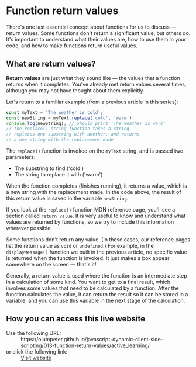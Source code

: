 # Function return values
    
There's one last essential concept about functions for us to discuss — return 
values. Some functions don't return a significant value, but others do. It's 
important to understand what their values are, how to use them in your code, 
and how to make functions return useful values. 

## What are return values?

**Return values** are just what they sound like — the values that a function 
returns when it completes. You've already met return values several times, 
although you may not have thought about them explicitly.

Let's return to a familiar example (from a previous article in this series):

```js
const myText = 'The weather is cold';
const newString = myText.replace('cold', 'warm');
console.log(newString); // Should print 'The weather is warm'
// the replace() string function takes a string,
// replaces one substring with another, and returns
// a new string with the replacement made
```

The `replace()` function is invoked on the `myText` string, and is passed 
two parameters:

  - The substring to find ('cold')
  - The string to replace it with ('warm')

When the function completes (finishes running), it returns a value, which is 
a new string with the replacement made. In the code above, the result of this 
return value is saved in the variable `newString`.

If you look at the `replace()` function MDN reference page, you'll see a 
section called `return value`. It is very useful to know and understand what 
values are returned by functions, so we try to include this information 
wherever possible.

Some functions don't return any value. (In these cases, our reference pages 
list the return value as `void` or `undefined`.) For example, in the 
`displayMessage()` function we built in the previous article, no specific 
value is returned when the function is invoked. It just makes a box appear 
somewhere on the screen — that's it!

Generally, a return value is used where the function is an intermediate 
step in a calculation of some kind. You want to get to a final result, which 
involves some values that need to be calculated by a function. After the 
function calculates the value, it can return the result so it can be stored 
in a variable; and you can use this variable in the next stage of the 
calculation.

## How you can access this live website

<dl>
  Use the following URL:
  <dd>
    https://olumpeter.github.io/javascript-dynamic-client-side-scripting/013-function-return-values/active_learning/
  </dd>
  or click the following link:
  <dd>
    <a href="https://olumpeter.github.io/javascript-dynamic-client-side-scripting/013-function-return-values/active_learning/">Visit website</a>
  </dd>
</dl>
